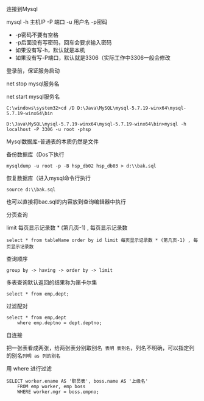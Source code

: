 连接到Mysql

mysql -h 主机IP -P 端口 -u 用户名 -p密码

- -p密码不要有空格
- -p后面没有写密码，回车会要求输入密码
- 如果没有写-h，默认就是本机
- 如果没有写-P端口，默认就是3306（实际工作中3306一般会修改

登录前，保证服务启动

net stop mysql服务名

net start mysql服务名

```mysql
C:\windows\system32>cd /D D:\Java\MySQL\mysql-5.7.19-winx64\mysql-5.7.19-winx64\bin

D:\Java\MySQL\mysql-5.7.19-winx64\mysql-5.7.19-winx64\bin>mysql -h localhost -P 3306 -u root -phsp
```

Mysql数据库-普通表的本质仍然是文件



备份数据库（Dos下执行

```mysql
mysqldump -u root -p -B hsp_db02 hsp_db03 > d:\\bak.sql
```

恢复数据库（进入mysql命令行执行

```mysql
source d:\\bak.sql 
```

也可以直接将bac.sql的内容放到查询编辑器中执行



分页查询

limit 每页显示记录数 * (第几页-1) , 每页显示记录数

```mysql
select * from tableName order by id limit 每页显示记录数 * (第几页-1) , 每页显示记录数
```



查询顺序

```mysql
group by -> having -> order by -> limit
```





多表查询默认返回的结果称为笛卡尔集 

```mysql
select * from emp,dept;
```

过滤配对

```mysql
select * from emp,dept
	where emp.deptno = dept.deptno;
```





自连接

把一张表看成两张，给两张表分别取别名` 表明 表别名`，列名不明确，可以指定列的别名`列明 as 列的别名`

用 where 进行过滤

```mysql
SELECT worker.ename AS '职员表', boss.name AS '上级名'
	FROM emp worker, emp boss
	WHERE worker.mgr = boss.empno;
```

